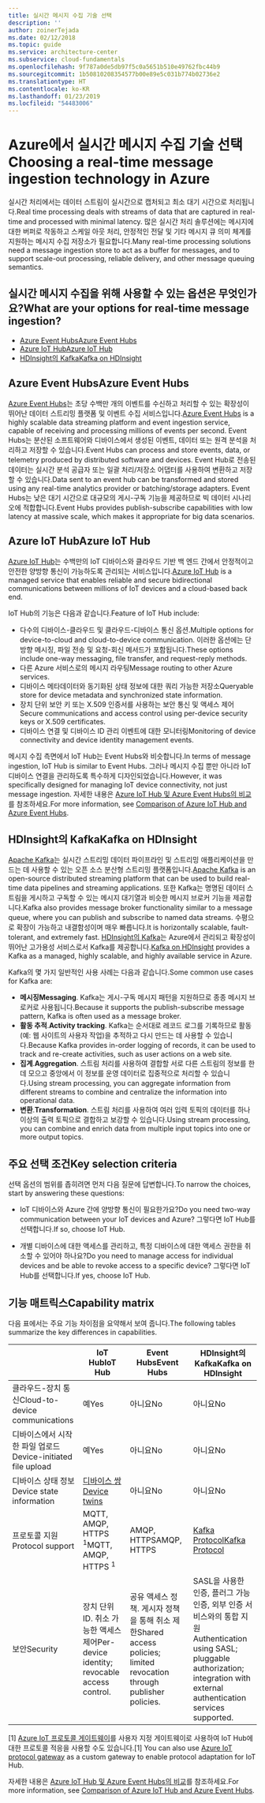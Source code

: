```yaml
---
title: 실시간 메시지 수집 기술 선택
description: ''
author: zoinerTejada
ms.date: 02/12/2018
ms.topic: guide
ms.service: architecture-center
ms.subservice: cloud-fundamentals
ms.openlocfilehash: 9f787a0de5db97f5c0a5651b510e49762fbc44b9
ms.sourcegitcommit: 1b50810208354577b00e89e5c031b774b02736e2
ms.translationtype: HT
ms.contentlocale: ko-KR
ms.lasthandoff: 01/23/2019
ms.locfileid: "54483006"
---
```

# <a name="choosing-a-real-time-message-ingestion-technology-in-azure"></a><span data-ttu-id="3f291-102">Azure에서 실시간 메시지 수집 기술 선택</span><span class="sxs-lookup"><span data-stu-id="3f291-102">Choosing a real-time message ingestion technology in Azure</span></span>

<span data-ttu-id="3f291-103">실시간 처리에서는 데이터 스트림이 실시간으로 캡처되고 최소 대기 시간으로 처리됩니다.</span><span class="sxs-lookup"><span data-stu-id="3f291-103">Real time processing deals with streams of data that are captured in real-time and processed with minimal latency.</span></span> <span data-ttu-id="3f291-104">많은 실시간 처리 솔루션에는 메시지에 대한 버퍼로 작동하고 스케일 아웃 처리, 안정적인 전달 및 기타 메시지 큐 의미 체계를 지원하는 메시지 수집 저장소가 필요합니다.</span><span class="sxs-lookup"><span data-stu-id="3f291-104">Many real-time processing solutions need a message ingestion store to act as a buffer for messages, and to support scale-out processing, reliable delivery, and other message queuing semantics.</span></span>

<!-- markdownlint-disable MD026 -->

## <a name="what-are-your-options-for-real-time-message-ingestion"></a><span data-ttu-id="3f291-105">실시간 메시지 수집을 위해 사용할 수 있는 옵션은 무엇인가요?</span><span class="sxs-lookup"><span data-stu-id="3f291-105">What are your options for real-time message ingestion?</span></span>

<!-- markdownlint-enable MD026 -->

- [<span data-ttu-id="3f291-106">Azure Event Hubs</span><span class="sxs-lookup"><span data-stu-id="3f291-106">Azure Event Hubs</span></span>](/azure/event-hubs/)
- [<span data-ttu-id="3f291-107">Azure IoT Hub</span><span class="sxs-lookup"><span data-stu-id="3f291-107">Azure IoT Hub</span></span>](/azure/iot-hub/)
- [<span data-ttu-id="3f291-108">HDInsight의 Kafka</span><span class="sxs-lookup"><span data-stu-id="3f291-108">Kafka on HDInsight</span></span>](/azure/hdinsight/kafka/apache-kafka-get-started)

## <a name="azure-event-hubs"></a><span data-ttu-id="3f291-109">Azure Event Hubs</span><span class="sxs-lookup"><span data-stu-id="3f291-109">Azure Event Hubs</span></span>

<span data-ttu-id="3f291-110">[Azure Event Hubs](/azure/event-hubs/)는 초당 수백만 개의 이벤트를 수신하고 처리할 수 있는 확장성이 뛰어난 데이터 스트리밍 플랫폼 및 이벤트 수집 서비스입니다.</span><span class="sxs-lookup"><span data-stu-id="3f291-110">[Azure Event Hubs](/azure/event-hubs/) is a highly scalable data streaming platform and event ingestion service, capable of receiving and processing millions of events per second.</span></span> <span data-ttu-id="3f291-111">Event Hubs는 분산된 소프트웨어와 디바이스에서 생성된 이벤트, 데이터 또는 원격 분석을 처리하고 저장할 수 있습니다.</span><span class="sxs-lookup"><span data-stu-id="3f291-111">Event Hubs can process and store events, data, or telemetry produced by distributed software and devices.</span></span> <span data-ttu-id="3f291-112">Event Hub로 전송된 데이터는 실시간 분석 공급자 또는 일괄 처리/저장소 어댑터를 사용하여 변환하고 저장할 수 있습니다.</span><span class="sxs-lookup"><span data-stu-id="3f291-112">Data sent to an event hub can be transformed and stored using any real-time analytics provider or batching/storage adapters.</span></span> <span data-ttu-id="3f291-113">Event Hubs는 낮은 대기 시간으로 대규모의 게시-구독 기능을 제공하므로 빅 데이터 시나리오에 적합합니다.</span><span class="sxs-lookup"><span data-stu-id="3f291-113">Event Hubs provides publish-subscribe capabilities with low latency at massive scale, which makes it appropriate for big data scenarios.</span></span>

## <a name="azure-iot-hub"></a><span data-ttu-id="3f291-114">Azure IoT Hub</span><span class="sxs-lookup"><span data-stu-id="3f291-114">Azure IoT Hub</span></span>

<span data-ttu-id="3f291-115">[Azure IoT Hub](/azure/iot-hub/)는 수백만의 IoT 디바이스와 클라우드 기반 백 엔드 간에서 안정적이고 안전한 양방향 통신이 가능하도록 관리되는 서비스입니다.</span><span class="sxs-lookup"><span data-stu-id="3f291-115">[Azure IoT Hub](/azure/iot-hub/) is a managed service that enables reliable and secure bidirectional communications between millions of IoT devices and a cloud-based back end.</span></span>

<span data-ttu-id="3f291-116">IoT Hub의 기능은 다음과 같습니다.</span><span class="sxs-lookup"><span data-stu-id="3f291-116">Feature of IoT Hub include:</span></span>

- <span data-ttu-id="3f291-117">다수의 디바이스-클라우드 및 클라우드-디바이스 통신 옵션.</span><span class="sxs-lookup"><span data-stu-id="3f291-117">Multiple options for device-to-cloud and cloud-to-device communication.</span></span> <span data-ttu-id="3f291-118">이러한 옵션에는 단방향 메시징, 파일 전송 및 요청-회신 메서드가 포함됩니다.</span><span class="sxs-lookup"><span data-stu-id="3f291-118">These options include one-way messaging, file transfer, and request-reply methods.</span></span>
- <span data-ttu-id="3f291-119">다른 Azure 서비스로의 메시지 라우팅</span><span class="sxs-lookup"><span data-stu-id="3f291-119">Message routing to other Azure services.</span></span>
- <span data-ttu-id="3f291-120">디바이스 메타데이터와 동기화된 상태 정보에 대한 쿼리 가능한 저장소</span><span class="sxs-lookup"><span data-stu-id="3f291-120">Queryable store for device metadata and synchronized state information.</span></span>
- <span data-ttu-id="3f291-121">장치 단위 보안 키 또는 X.509 인증서를 사용하는 보안 통신 및 액세스 제어</span><span class="sxs-lookup"><span data-stu-id="3f291-121">Secure communications and access control using per-device security keys or X.509 certificates.</span></span>
- <span data-ttu-id="3f291-122">디바이스 연결 및 디바이스 ID 관리 이벤트에 대한 모니터링</span><span class="sxs-lookup"><span data-stu-id="3f291-122">Monitoring of device connectivity and device identity management events.</span></span>

<span data-ttu-id="3f291-123">메시지 수집 측면에서 IoT Hub는 Event Hubs와 비슷합니다.</span><span class="sxs-lookup"><span data-stu-id="3f291-123">In terms of message ingestion, IoT Hub is similar to Event Hubs.</span></span> <span data-ttu-id="3f291-124">그러나 메시지 수집 뿐만 아니라 IoT 디바이스 연결을 관리하도록 특수하게 디자인되었습니다.</span><span class="sxs-lookup"><span data-stu-id="3f291-124">However, it was specifically designed for managing IoT device connectivity, not just message ingestion.</span></span> <span data-ttu-id="3f291-125">자세한 내용은 [Azure IoT Hub 및 Azure Event Hubs의 비교](/azure/iot-hub/iot-hub-compare-event-hubs)를 참조하세요.</span><span class="sxs-lookup"><span data-stu-id="3f291-125">For more information, see [Comparison of Azure IoT Hub and Azure Event Hubs](/azure/iot-hub/iot-hub-compare-event-hubs).</span></span>

## <a name="kafka-on-hdinsight"></a><span data-ttu-id="3f291-126">HDInsight의 Kafka</span><span class="sxs-lookup"><span data-stu-id="3f291-126">Kafka on HDInsight</span></span>

<span data-ttu-id="3f291-127">[Apache Kafka](https://kafka.apache.org/)는 실시간 스트리밍 데이터 파이프라인 및 스트리밍 애플리케이션을 만드는 데 사용할 수 있는 오픈 소스 분산형 스트리밍 플랫폼입니다.</span><span class="sxs-lookup"><span data-stu-id="3f291-127">[Apache Kafka](https://kafka.apache.org/) is an open-source distributed streaming platform that can be used to build real-time data pipelines and streaming applications.</span></span> <span data-ttu-id="3f291-128">또한 Kafka는 명명된 데이터 스트림을 게시하고 구독할 수 있는 메시지 대기열과 비슷한 메시지 브로커 기능을 제공합니다.</span><span class="sxs-lookup"><span data-stu-id="3f291-128">Kafka also provides message broker functionality similar to a message queue, where you can publish and subscribe to named data streams.</span></span> <span data-ttu-id="3f291-129">수평으로 확장이 가능하고 내결함성이며 매우 빠릅니다.</span><span class="sxs-lookup"><span data-stu-id="3f291-129">It is horizontally scalable, fault-tolerant, and extremely fast.</span></span> <span data-ttu-id="3f291-130">[HDInsight의 Kafka](/azure/hdinsight/kafka/apache-kafka-get-started)는 Azure에서 관리되고 확장성이 뛰어난 고가용성 서비스로서 Kafka를 제공합니다.</span><span class="sxs-lookup"><span data-stu-id="3f291-130">[Kafka on HDInsight](/azure/hdinsight/kafka/apache-kafka-get-started) provides a Kafka as a managed, highly scalable, and highly available service in Azure.</span></span>

<span data-ttu-id="3f291-131">Kafka의 몇 가지 일반적인 사용 사례는 다음과 같습니다.</span><span class="sxs-lookup"><span data-stu-id="3f291-131">Some common use cases for Kafka are:</span></span>

- <span data-ttu-id="3f291-132">**메시징**</span><span class="sxs-lookup"><span data-stu-id="3f291-132">**Messaging**.</span></span> <span data-ttu-id="3f291-133">Kafka는 게시-구독 메시지 패턴을 지원하므로 종종 메시지 브로커로 사용됩니다.</span><span class="sxs-lookup"><span data-stu-id="3f291-133">Because it supports the publish-subscribe message pattern, Kafka is often used as a message broker.</span></span>
- <span data-ttu-id="3f291-134">**활동 추적**.</span><span class="sxs-lookup"><span data-stu-id="3f291-134">**Activity tracking**.</span></span> <span data-ttu-id="3f291-135">Kafka는 순서대로 레코드 로그를 기록하므로 활동(예: 웹 사이트의 사용자 작업)을 추적하고 다시 만드는 데 사용할 수 있습니다.</span><span class="sxs-lookup"><span data-stu-id="3f291-135">Because Kafka provides in-order logging of records, it can be used to track and re-create activities, such as user actions on a web site.</span></span>
- <span data-ttu-id="3f291-136">**집계**.</span><span class="sxs-lookup"><span data-stu-id="3f291-136">**Aggregation**.</span></span> <span data-ttu-id="3f291-137">스트림 처리를 사용하여 결합할 서로 다른 스트림의 정보를 한데 모으고 중앙에서 이 정보를 운영 데이터로 집중적으로 처리할 수 있습니다.</span><span class="sxs-lookup"><span data-stu-id="3f291-137">Using stream processing, you can aggregate information from different streams to combine and centralize the information into operational data.</span></span>
- <span data-ttu-id="3f291-138">**변환**.</span><span class="sxs-lookup"><span data-stu-id="3f291-138">**Transformation**.</span></span> <span data-ttu-id="3f291-139">스트림 처리를 사용하여 여러 입력 토픽의 데이터를 하나 이상의 출력 토픽으로 결합하고 보강할 수 있습니다.</span><span class="sxs-lookup"><span data-stu-id="3f291-139">Using stream processing, you can combine and enrich data from multiple input topics into one or more output topics.</span></span>

## <a name="key-selection-criteria"></a><span data-ttu-id="3f291-140">주요 선택 조건</span><span class="sxs-lookup"><span data-stu-id="3f291-140">Key selection criteria</span></span>

<span data-ttu-id="3f291-141">선택 옵션의 범위를 좁히려면 먼저 다음 질문에 답변합니다.</span><span class="sxs-lookup"><span data-stu-id="3f291-141">To narrow the choices, start by answering these questions:</span></span>

- <span data-ttu-id="3f291-142">IoT 디바이스와 Azure 간에 양방향 통신이 필요한가요?</span><span class="sxs-lookup"><span data-stu-id="3f291-142">Do you need two-way communication between your IoT devices and Azure?</span></span> <span data-ttu-id="3f291-143">그렇다면 IoT Hub를 선택합니다.</span><span class="sxs-lookup"><span data-stu-id="3f291-143">If so, choose IoT Hub.</span></span>

- <span data-ttu-id="3f291-144">개별 디바이스에 대한 액세스를 관리하고, 특정 디바이스에 대한 액세스 권한을 취소할 수 있어야 하나요?</span><span class="sxs-lookup"><span data-stu-id="3f291-144">Do you need to manage access for individual devices and be able to revoke access to a specific device?</span></span> <span data-ttu-id="3f291-145">그렇다면 IoT Hub를 선택합니다.</span><span class="sxs-lookup"><span data-stu-id="3f291-145">If yes, choose IoT Hub.</span></span>

## <a name="capability-matrix"></a><span data-ttu-id="3f291-146">기능 매트릭스</span><span class="sxs-lookup"><span data-stu-id="3f291-146">Capability matrix</span></span>

<span data-ttu-id="3f291-147">다음 표에서는 주요 기능 차이점을 요약해서 보여 줍니다.</span><span class="sxs-lookup"><span data-stu-id="3f291-147">The following tables summarize the key differences in capabilities.</span></span>

<!-- markdownlint-disable MD033 -->

| | <span data-ttu-id="3f291-148">IoT Hub</span><span class="sxs-lookup"><span data-stu-id="3f291-148">IoT Hub</span></span> | <span data-ttu-id="3f291-149">Event Hubs</span><span class="sxs-lookup"><span data-stu-id="3f291-149">Event Hubs</span></span> | <span data-ttu-id="3f291-150">HDInsight의 Kafka</span><span class="sxs-lookup"><span data-stu-id="3f291-150">Kafka on HDInsight</span></span> |
| --- | --- | --- | --- |
| <span data-ttu-id="3f291-151">클라우드-장치 통신</span><span class="sxs-lookup"><span data-stu-id="3f291-151">Cloud-to-device communications</span></span> | <span data-ttu-id="3f291-152">예</span><span class="sxs-lookup"><span data-stu-id="3f291-152">Yes</span></span> | <span data-ttu-id="3f291-153">아니요</span><span class="sxs-lookup"><span data-stu-id="3f291-153">No</span></span> | <span data-ttu-id="3f291-154">아니요</span><span class="sxs-lookup"><span data-stu-id="3f291-154">No</span></span> |
| <span data-ttu-id="3f291-155">디바이스에서 시작한 파일 업로드</span><span class="sxs-lookup"><span data-stu-id="3f291-155">Device-initiated file upload</span></span> | <span data-ttu-id="3f291-156">예</span><span class="sxs-lookup"><span data-stu-id="3f291-156">Yes</span></span> | <span data-ttu-id="3f291-157">아니요</span><span class="sxs-lookup"><span data-stu-id="3f291-157">No</span></span> | <span data-ttu-id="3f291-158">아니요</span><span class="sxs-lookup"><span data-stu-id="3f291-158">No</span></span> |
| <span data-ttu-id="3f291-159">디바이스 상태 정보</span><span class="sxs-lookup"><span data-stu-id="3f291-159">Device state information</span></span> | [<span data-ttu-id="3f291-160">디바이스 쌍</span><span class="sxs-lookup"><span data-stu-id="3f291-160">Device twins</span></span>](/azure/iot-hub/iot-hub-devguide-device-twins) | <span data-ttu-id="3f291-161">아니요</span><span class="sxs-lookup"><span data-stu-id="3f291-161">No</span></span> | <span data-ttu-id="3f291-162">아니요</span><span class="sxs-lookup"><span data-stu-id="3f291-162">No</span></span> |
| <span data-ttu-id="3f291-163">프로토콜 지원</span><span class="sxs-lookup"><span data-stu-id="3f291-163">Protocol support</span></span> | <span data-ttu-id="3f291-164">MQTT, AMQP, HTTPS <sup>1</sup></span><span class="sxs-lookup"><span data-stu-id="3f291-164">MQTT, AMQP, HTTPS <sup>1</sup></span></span> | <span data-ttu-id="3f291-165">AMQP, HTTPS</span><span class="sxs-lookup"><span data-stu-id="3f291-165">AMQP, HTTPS</span></span> | [<span data-ttu-id="3f291-166">Kafka Protocol</span><span class="sxs-lookup"><span data-stu-id="3f291-166">Kafka Protocol</span></span>](https://cwiki.apache.org/confluence/display/KAFKA/A+Guide+To+The+Kafka+Protocol) |
| <span data-ttu-id="3f291-167">보안</span><span class="sxs-lookup"><span data-stu-id="3f291-167">Security</span></span> | <span data-ttu-id="3f291-168">장치 단위 ID. 취소 가능한 액세스 제어</span><span class="sxs-lookup"><span data-stu-id="3f291-168">Per-device identity; revocable access control.</span></span> | <span data-ttu-id="3f291-169">공유 액세스 정책. 게시자 정책을 통해 취소 제한</span><span class="sxs-lookup"><span data-stu-id="3f291-169">Shared access policies; limited revocation through publisher policies.</span></span> | <span data-ttu-id="3f291-170">SASL을 사용한 인증, 플러그 가능 인증, 외부 인증 서비스와의 통합 지원</span><span class="sxs-lookup"><span data-stu-id="3f291-170">Authentication using SASL; pluggable authorization; integration with external authentication services supported.</span></span> |

<!-- markdownlint-enable MD026 -->

<span data-ttu-id="3f291-171">[1] [Azure IoT 프로토콜 게이트웨이](/azure/iot-hub/iot-hub-protocol-gateway)를 사용자 지정 게이트웨이로 사용하여 IoT Hub에 대한 프로토콜 적응을 사용할 수도 있습니다.</span><span class="sxs-lookup"><span data-stu-id="3f291-171">[1] You can also use [Azure IoT protocol gateway](/azure/iot-hub/iot-hub-protocol-gateway) as a custom gateway to enable protocol adaptation for IoT Hub.</span></span>

<span data-ttu-id="3f291-172">자세한 내용은 [Azure IoT Hub 및 Azure Event Hubs의 비교](/azure/iot-hub/iot-hub-compare-event-hubs)를 참조하세요.</span><span class="sxs-lookup"><span data-stu-id="3f291-172">For more information, see [Comparison of Azure IoT Hub and Azure Event Hubs](/azure/iot-hub/iot-hub-compare-event-hubs).</span></span>
